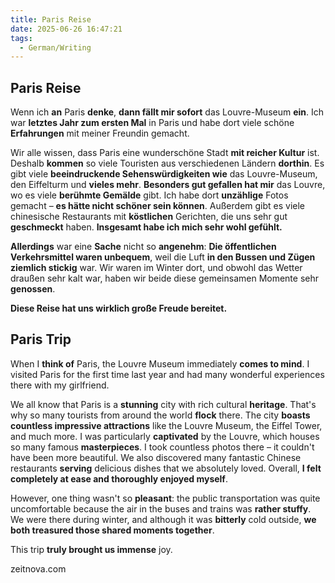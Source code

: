 ```yaml
---
title: Paris Reise
date: 2025-06-26 16:47:21
tags:
  - German/Writing
---
```


## Paris Reise

Wenn ich **an** Paris **denke**, **dann fällt mir sofort** das Louvre-Museum **ein**. Ich war **letztes Jahr zum ersten Mal** in Paris und habe dort viele schöne **Erfahrungen** mit meiner Freundin gemacht.

Wir alle wissen, dass Paris eine wunderschöne Stadt **mit reicher Kultur** ist. Deshalb **kommen** so viele Touristen aus verschiedenen Ländern **dorthin**. Es gibt viele **beeindruckende Sehenswürdigkeiten wie** das Louvre-Museum, den Eiffelturm und **vieles mehr**. **Besonders gut gefallen hat mir** das Louvre, wo es viele **berühmte Gemälde** gibt. Ich habe dort **unzählige** Fotos gemacht – **es hätte nicht schöner sein können**. Außerdem gibt es viele chinesische Restaurants mit **köstlichen** Gerichten, die uns sehr gut **geschmeckt** haben. **Insgesamt habe ich mich sehr wohl gefühlt.**

**Allerdings** war eine **Sache** nicht so **angenehm**: **Die öffentlichen Verkehrsmittel waren unbequem**, weil die Luft **in den Bussen und Zügen ziemlich stickig** war. Wir waren im Winter dort, und obwohl das Wetter draußen sehr kalt war, haben wir beide diese gemeinsamen Momente sehr **genossen**.

**Diese Reise hat uns wirklich große Freude bereitet.**

## Paris Trip

When I **think of** Paris, the Louvre Museum immediately **comes to mind**. I visited Paris for the first time last year and had many wonderful experiences there with my girlfriend.

We all know that Paris is a **stunning** city with rich cultural **heritage**. That's why so many tourists from around the world **flock** there. The city **boasts countless impressive attractions** like the Louvre Museum, the Eiffel Tower, and much more. I was particularly **captivated** by the Louvre, which houses so many famous **masterpieces**. I took countless photos there – it couldn't have been more beautiful. We also discovered many fantastic Chinese restaurants **serving** delicious dishes that we absolutely loved. Overall, **I felt completely at ease and thoroughly enjoyed myself**.

However, one thing wasn't so **pleasant**: the public transportation was quite uncomfortable because the air in the buses and trains was **rather stuffy**. We were there during winter, and although it was **bitterly** cold outside, **we both treasured those shared moments together**.

This trip **truly brought us immense** joy.


zeitnova.com